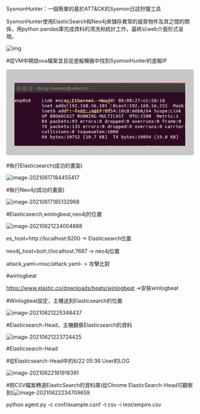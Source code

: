 SysmonHunter：一個簡單的基於ATT&CK的Sysmon日誌狩獵工具

SysmonHunter使用ElasticSearch和Neo4j來儲存異常的威脅物件及其之間的關係，用python pandas庫完成資料的清洗和統計工作，最終以web介面形式呈現。

![img](https://mdimg.wxwenku.com/getimg/ccdf080c7af7e8a10e9b88444af983938283e90d3d101af77cbb1f5cc63d0c8f50d493d8ab8ed0dbfbb2f35cc0e44453.jpg)



#從VM中開啟ova檔案並且從虛擬機器中找到SysmonHunter的虛擬IP

![image](https://github.com/qwq1358qwq/Final-homework-Sysmonhunter/blob/main/image-20210621223837865.png)

#執行Elasticsearch(成功的畫面)

![image-20210617184455417](C:\Users\ppall\AppData\Roaming\Typora\typora-user-images\image-20210617184455417.png)

#執行Neo4j(成功的畫面)

![image-20210617185132968](C:\Users\ppall\AppData\Roaming\Typora\typora-user-images\image-20210617185132968.png)



#Elasticsearch,winlogbeat,neo4j的位置

![image-20210621224004888](C:\Users\ppall\AppData\Roaming\Typora\typora-user-images\image-20210621224004888.png)

es_host=http://localhost:9200 -> Elasticsearch位置

neo4j_host=bolt://localhost:7687 -> neo4j位置

attack_yaml=misc/attack.yaml- > 攻擊比對



#winlogbeat

https://www.elastic.co/downloads/beats/winlogbeat ->安裝winlogbeat



#Winlogbeat設定，主機送到Elasticsearch的位置

![image-20210621225348437](C:\Users\ppall\AppData\Roaming\Typora\typora-user-images\image-20210621225348437.png)



#Elasticsearch-Head，主機觀察Elasticsearch的資料

![image-20210621223724425](C:\Users\ppall\AppData\Roaming\Typora\typora-user-images\image-20210621223724425.png)

#Elasticsearch-Head



#從Elasticsearch-Head中的6/22 05:36 User的LOG

![image-20210622181918391](C:\Users\ppall\AppData\Roaming\Typora\typora-user-images\image-20210622181918391.png)



#把CSV檔案轉道ElasticSearch的資料庫(從Chrome ElasticSearch-Head可觀察到)![image-20210622234709659](C:\Users\ppall\AppData\Roaming\Typora\typora-user-images\image-20210622234709659.png)

python agent.py -c conf/example.conf -t csv -i test/empire.csv



